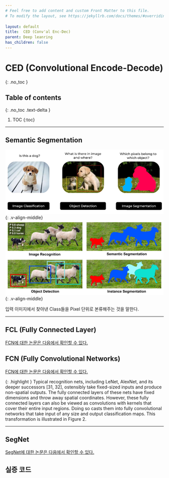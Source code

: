 ```yaml
---
# Feel free to add content and custom Front Matter to this file.
# To modify the layout, see https://jekyllrb.com/docs/themes/#overriding-theme-defaults

layout: default
title:  CED (Conv'al Enc-Dec)
parent: Deep leanring
has_children: false
---
```


# CED (Convolutional Encode-Decode)
{: .no_toc }

## Table of contents
{: .no_toc .text-delta }

1. TOC
{:toc}

---

## Semantic Segmentation

<img src="Image/Fig1.PNG"/>
{: .v-align-middle}
<img src="Image/Fig2.jpeg"/>
{: .v-align-middle}

입력 이미지에서 찾아낸 Class들을 Pixel 단위로 본류해주는 것을 말한다.

 ---

## FCL (Fully Connected Layer)

[FCN에 대한 논문은 다음에서 확인할 수 있다.](Resource/FCN.pdf)

## FCN (Fully Convolutional Networks)

[FCN에 대한 논문은 다음에서 확인할 수 있다.](Resource/FCN.pdf)

{: .highlight }
Typical recognition nets, including LeNet, AlexNet, and its deeper successors [31, 32], ostensibly take fixed-sized inputs and produce non-spatial outputs. The fully connected layers of these nets have fixed dimensions and throw away spatial coordinates. However, these fully connected layers can also be viewed as convolutions with kernels that cover their entire input regions. Doing so casts them into fully convolutional networks that take input of any size and output classification maps. This transformation is illustrated in Figure 2.


---

## SegNet

[SegNet에 대한 논문은 다음에서 확인할 수 있다.](Resource/SegNet.pdf)


## 실증 코드
